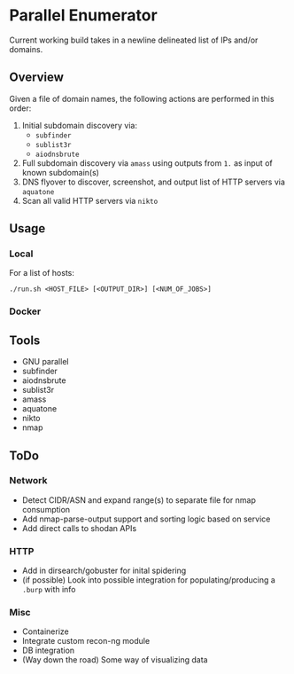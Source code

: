 # Parallel Enumerator
Current working build takes in a newline delineated list of IPs and/or domains.

## Overview
Given a file of domain names, the following actions are performed in this order:
1. Initial subdomain discovery via:
    - `subfinder`
    - `sublist3r`
    - `aiodnsbrute`
1. Full subdomain discovery via `amass` using outputs from `1.` as input of known subdomain(s)
1. DNS flyover to discover, screenshot, and output list of HTTP servers via `aquatone`
1. Scan all valid HTTP servers via `nikto`

## Usage
### Local
For a list of hosts:
```
./run.sh <HOST_FILE> [<OUTPUT_DIR>] [<NUM_OF_JOBS>]
```

### Docker

## Tools
- GNU parallel
- subfinder
- aiodnsbrute
- sublist3r
- amass
- aquatone
- nikto
- nmap

## ToDo
### Network
- Detect CIDR/ASN and expand range(s) to separate file for nmap consumption
- Add nmap-parse-output support and sorting logic based on service
- Add direct calls to shodan APIs

### HTTP
- Add in dirsearch/gobuster for inital spidering
- (if possible) Look into possible integration for populating/producing a `.burp` with info

### Misc
- Containerize
- Integrate custom recon-ng module
- DB integration
- (Way down the road) Some way of visualizing data
